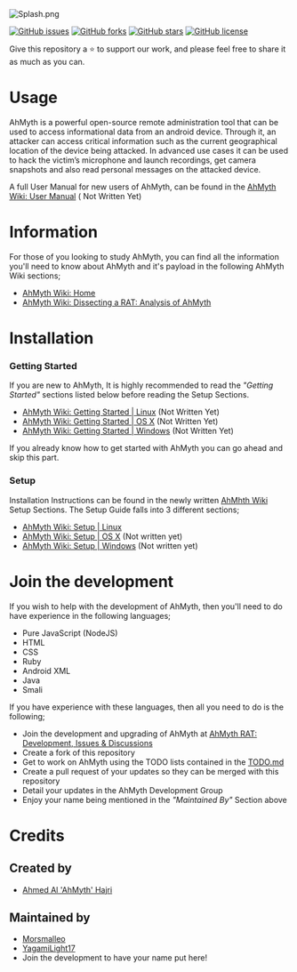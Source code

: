 <img src="https://github.com/Morsmalleo/AhMyth/blob/master/AhMyth-Server/app/app/assets/img/AhMyth-style.png.jpg" alt="Splash.png" />

[![GitHub issues](https://img.shields.io/github/issues/Morsmalleo/AhMyth)](https://github.com/Morsmalleo/AhMyth/issues) [![GitHub forks](https://img.shields.io/github/forks/Morsmalleo/AhMyth)](https://github.com/Morsmalleo/AhMyth/network) [![GitHub stars](https://img.shields.io/github/stars/Morsmalleo/AhMyth)](https://github.com/Morsmalleo/AhMyth/stargazers) [![GitHub license](https://img.shields.io/github/license/Morsmalleo/AhMyth)](https://github.com/Morsmalleo/AhMyth/blob/master/LICENSE.md)

Give this repository a ⭐ to support our work, 
and please feel free to share it as much as you can.
#
# Usage
AhMyth is a powerful open-source remote administration tool that can be used to access informational data from an android device. Through it, an attacker can 
access critical information such as the current geographical location of the device being attacked. In advanced use cases it can be used to hack the victim’s 
microphone and launch recordings, get camera snapshots and also read personal messages on the attacked device.

A full User Manual for new users of AhMyth, can be found in the [AhMyth Wiki: User Manual](https://github.com/Morsmalleo/AhMyth/wiki/User-Manual) ( Not Written Yet)
#
# Information
For those of you looking to study AhMyth, you can find all the information you'll need to know about AhMyth and it's payload in the following AhMyth Wiki sections;
- [AhMyth Wiki: Home](https://github.com/Morsmalleo/AhMyth/wiki)
- [AhMyth Wiki: Dissecting a RAT: Analysis of AhMyth](https://github.com/Morsmalleo/AhMyth/wiki/Dissecting-a-RAT-%7C-Analysis-of-AhMyth)
#
# Installation
### Getting Started
If you are new to AhMyth, It is highly recommended to read the *"Getting Started"* sections listed below before reading the Setup Sections.

- [AhMyth Wiki: Getting Started | Linux](https://github.com/Morsmalleo/AhMyth/wiki/Getting-Started-%7C-Linux-*Being-Written*) (Not Written Yet)
- [AhMyth Wiki: Getting Started | OS X](https://github.com/Morsmalleo/AhMyth/wiki/Getting-Started-%7C-OS-X-*Being-Written*) (Not Written Yet)
- [AhMyth Wiki: Getting Started | Windows](https://github.com/Morsmalleo/AhMyth/wiki/Getting-Started-%7C-Windows-*Being-Written*) (Not Written Yet)

If you already know how to get started with AhMyth you can go ahead and skip this part.

### Setup
Installation Instructions can be found in the newly written [AhMhth Wiki](https://github.com/Morsmalleo/AhMyth/wiki) Setup Sections.
The Setup Guide falls into 3 different sections;

- [AhMyth Wiki: Setup | Linux](https://github.com/Morsmalleo/AhMyth/wiki/Setup-%7C-Linux)
- [AhMyth Wiki: Setup | OS X](https://github.com/Morsmalleo/AhMyth/wiki/Setup-%7C-OS-X) (Not written yet)
- [AhMyth Wiki: Setup | Windows](https://github.com/Morsmalleo/AhMyth/wiki/Setup-%7C-Windows) (Not written yet)
#
# Join the development
If you wish to help with the development of AhMyth, 
then you'll need to do have experience in the following languages;
- Pure JavaScript (NodeJS)
- HTML
- CSS
- Ruby
- Android XML
- Java
- Smali

If you have experience with these languages, then all you need to do is the following;

- Join the development and upgrading of AhMyth at [AhMyth RAT: Development, Issues & Discussions](https://www.facebook.com/groups/396412025258492/?notif_id=1633235475450513&notif_t=group_milestone&ref=notif)
- Create a fork of this repository 
- Get to work on AhMyth using the TODO lists contained in the [TODO.md](https://GitHub.com/Morsmalleo/AhMyth/tree/master/TODO.md)
- Create a pull request of your updates so they can be merged with this repository
- Detail your updates in the AhMyth Development Group
- Enjoy your name being mentioned in the *"Maintained By"* Section above
#
# Credits
## Created by 
- [Ahmed Al 'AhMyth' Hajri](https://github.com/AhMyth)
## Maintained by 
- [Morsmalleo](https://github.com/Morsmalleo)
- [YagamiLight17](https://github.com/YagamiLight17)
- Join the development to have your name put here!
